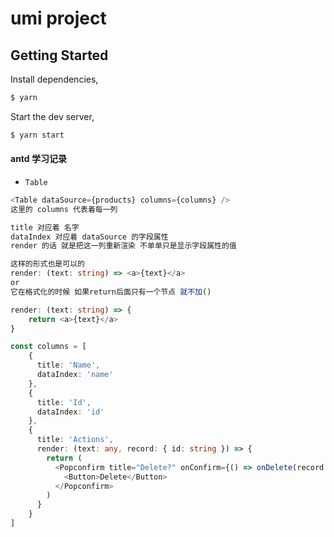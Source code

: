 # umi project

## Getting Started

Install dependencies,

```bash
$ yarn
```

Start the dev server,

```bash
$ yarn start
```
#### antd 学习记录

- ``Table`` 
  
``` ts
<Table dataSource={products} columns={columns} />
这里的 columns 代表着每一列

title 对应着 名字
dataIndex 对应着 dataSource 的字段属性
render 的话 就是把这一列重新渲染 不单单只是显示字段属性的值

这样的形式也是可以的
render: (text: string) => <a>{text}</a>
or
它在格式化的时候 如果return后面只有一个节点 就不加()

render: (text: string) => {
    return <a>{text}</a>
}

const columns = [
    {
      title: 'Name',
      dataIndex: 'name'
    },
    {
      title: 'Id',
      dataIndex: 'id'
    },
    {
      title: 'Actions',
      render: (text: any, record: { id: string }) => {
        return (
          <Popconfirm title="Delete?" onConfirm={() => onDelete(record.id)}>
            <Button>Delete</Button>
          </Popconfirm>
        )
      }
    }
]
```